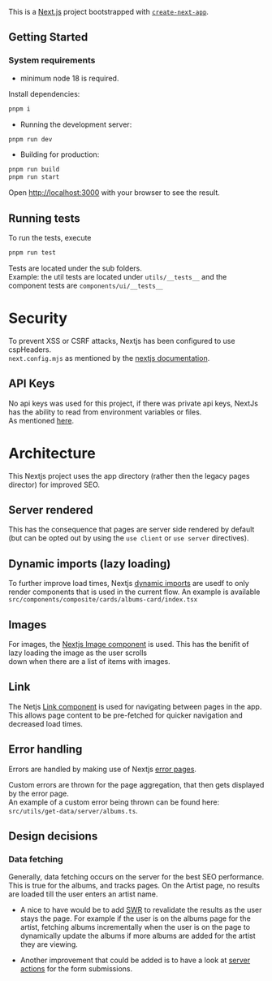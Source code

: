 This is a [Next.js](https://nextjs.org/) project bootstrapped with [`create-next-app`](https://github.com/vercel/next.js/tree/canary/packages/create-next-app).

## Getting Started

### System requirements
- minimum node 18 is required.

Install dependencies:  
```bash
pnpm i
```

- Running the development server:
```bash
pnpm run dev
```

- Building for production:
```bash
pnpm run build
pnpm run start
```

Open [http://localhost:3000](http://localhost:3000) with your browser to see the result.

## Running tests
To run the tests, execute 
```bash
pnpm run test
```
Tests are located under the sub folders.  
Example: the util tests are located under `utils/__tests__` and the component tests are `components/ui/__tests__`

# Security
To prevent XSS or CSRF attacks, Nextjs has been configured to use cspHeaders.  
`next.config.mjs` as mentioned by the [nextjs documentation](https://nextjs.org/docs/app/building-your-application/configuring/content-security-policy#without-nonces).

## API Keys
No api keys was used for this project, if there was private api keys, NextJs has the ability to read from environment variables or files.  
As mentioned [here](https://nextjs.org/docs/app/building-your-application/configuring/environment-variables).

# Architecture
This Nextjs project uses the app directory (rather then the legacy pages director) for improved SEO. 

## Server rendered 
This has the consequence that pages are server side rendered by default (but can be opted out by using the 
`use client` or `use server` directives).

## Dynamic imports (lazy loading)
To further improve load times, Nextjs [dynamic imports](https://nextjs.org/docs/pages/building-your-application/optimizing/lazy-loading#nextdynamic) are usedf to only render components that is used in the current flow.
An example is available `src/components/composite/cards/albums-card/index.tsx`

## Images
For images, the [Nextjs Image component](https://nextjs.org/docs/app/building-your-application/optimizing/images) is used. This has the benifit of lazy loading the image as the user scrolls  
down when there are a list of items with images.

## Link
The Netjs [Link component](https://nextjs.org/docs/pages/api-reference/components/link) is used for navigating between pages in the app.  
This allows page content to be pre-fetched for quicker navigation and decreased load times.

## Error handling
Errors are handled by making use of Nextjs [error pages](https://nextjs.org/docs/app/building-your-application/routing/error-handling).

Custom errors are thrown for the page aggregation, that then gets displayed by the error page.  
An example of a custom error being thrown can be found here: `src/utils/get-data/server/albums.ts`.

## Design decisions
### Data fetching
Generally, data fetching occurs on the server for the best SEO performance. This is true for the albums, and tracks pages. On the Artist page, no results are loaded till the user enters an artist name.  

- A nice to have would be to add [SWR](https://swr.vercel.app/) to revalidate the results as the user stays the page.
For example if the user is on the albums page for the artist, fetching albums incrementally when the user is on the page to dynamically
update the albums if more albums are added for the artist they are viewing.

- Another improvement that could be added is to have a look at [server actions](https://nextjs.org/docs/app/building-your-application/data-fetching/server-actions-and-mutations) for the form submissions.
